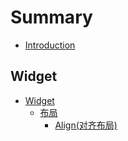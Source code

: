 # Summary

* [Introduction](README.md)

## Widget

* [Widget](/widget/README.md)
	* [布局](/widget/layout/README.md)
		* [Align(对齐布局)](/widget/layout/Align.md)